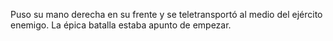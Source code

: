 Puso su mano derecha en su frente y se teletransportó al medio del ejército enemigo. La épica batalla estaba apunto de empezar.
